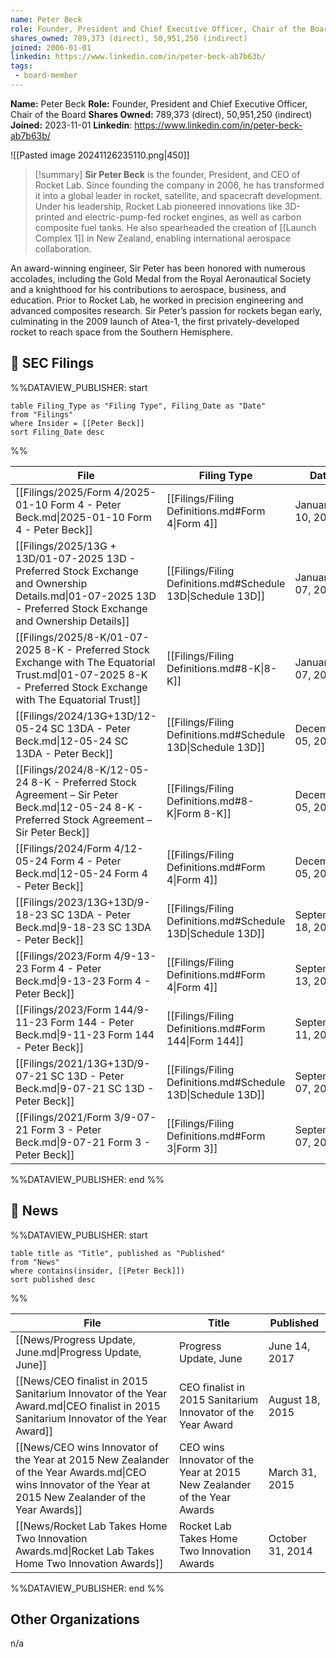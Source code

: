 ```yaml
---
name: Peter Beck
role: Founder, President and Chief Executive Officer, Chair of the Board
shares_owned: 789,373 (direct), 50,951,250 (indirect)
joined: 2006-01-01
linkedin: https://www.linkedin.com/in/peter-beck-ab7b63b/
tags:
 - board-member
---
```


**Name:** Peter Beck
**Role:** Founder, President and Chief Executive Officer, Chair of the Board
**Shares Owned:** 789,373 (direct), 50,951,250 (indirect)
**Joined:** 2023-11-01
**Linkedin**: https://www.linkedin.com/in/peter-beck-ab7b63b/

![[Pasted image 20241126235110.png|450]]

>[!summary]
**Sir Peter Beck** is the founder, President, and CEO of Rocket Lab. Since founding the company in 2006, he has transformed it into a global leader in rocket, satellite, and spacecraft development. Under his leadership, Rocket Lab pioneered innovations like 3D-printed and electric-pump-fed rocket engines, as well as carbon composite fuel tanks. He also spearheaded the creation of [[Launch Complex 1]] in New Zealand, enabling international aerospace collaboration.
>
An award-winning engineer, Sir Peter has been honored with numerous accolades, including the Gold Medal from the Royal Aeronautical Society and a knighthood for his contributions to aerospace, business, and education. Prior to Rocket Lab, he worked in precision engineering and advanced composites research. Sir Peter’s passion for rockets began early, culminating in the 2009 launch of Atea-1, the first privately-developed rocket to reach space from the Southern Hemisphere.


## 💼 SEC Filings
%%DATAVIEW_PUBLISHER: start
```
table Filing_Type as "Filing Type", Filing_Date as "Date"
from "Filings"
where Insider = [[Peter Beck]]
sort Filing_Date desc

```
%%

| File                                                                                                                                                             | Filing Type                                                  | Date               |
| ---------------------------------------------------------------------------------------------------------------------------------------------------------------- | ------------------------------------------------------------ | ------------------ |
| [[Filings/2025/Form 4/2025-01-10 Form 4 - Peter Beck.md\|2025-01-10 Form 4 - Peter Beck]]                                                                        | [[Filings/Filing Definitions.md#Form 4\|Form 4]]             | January 10, 2025   |
| [[Filings/2025/13G + 13D/01-07-2025 13D - Preferred Stock Exchange and Ownership Details.md\|01-07-2025 13D - Preferred Stock Exchange and Ownership Details]]   | [[Filings/Filing Definitions.md#Schedule 13D\|Schedule 13D]] | January 07, 2025   |
| [[Filings/2025/8-K/01-07-2025 8-K - Preferred Stock Exchange with The Equatorial Trust.md\|01-07-2025 8-K - Preferred Stock Exchange with The Equatorial Trust]] | [[Filings/Filing Definitions.md#8-K\|8-K]]                   | January 07, 2025   |
| [[Filings/2024/13G+13D/12-05-24 SC 13DA - Peter Beck.md\|12-05-24 SC 13DA - Peter Beck]]                                                                         | [[Filings/Filing Definitions.md#Schedule 13D\|Schedule 13D]] | December 05, 2024  |
| [[Filings/2024/8-K/12-05-24 8-K - Preferred Stock Agreement – Sir Peter Beck.md\|12-05-24 8-K - Preferred Stock Agreement – Sir Peter Beck]]                     | [[Filings/Filing Definitions.md#8-K\|Form 8-K]]              | December 05, 2024  |
| [[Filings/2024/Form 4/12-05-24 Form 4 - Peter Beck.md\|12-05-24 Form 4 - Peter Beck]]                                                                            | [[Filings/Filing Definitions.md#Form 4\|Form 4]]             | December 05, 2024  |
| [[Filings/2023/13G+13D/9-18-23 SC 13DA - Peter Beck.md\|9-18-23 SC 13DA - Peter Beck]]                                                                           | [[Filings/Filing Definitions.md#Schedule 13D\|Schedule 13D]] | September 18, 2023 |
| [[Filings/2023/Form 4/9-13-23 Form 4 - Peter Beck.md\|9-13-23 Form 4 - Peter Beck]]                                                                              | [[Filings/Filing Definitions.md#Form 4\|Form 4]]             | September 13, 2023 |
| [[Filings/2023/Form 144/9-11-23 Form 144 - Peter Beck.md\|9-11-23 Form 144 - Peter Beck]]                                                                        | [[Filings/Filing Definitions.md#Form 144\|Form 144]]         | September 11, 2023 |
| [[Filings/2021/13G+13D/9-07-21 SC 13D - Peter Beck.md\|9-07-21 SC 13D - Peter Beck]]                                                                             | [[Filings/Filing Definitions.md#Schedule 13D\|Schedule 13D]] | September 07, 2021 |
| [[Filings/2021/Form 3/9-07-21 Form 3 - Peter Beck.md\|9-07-21 Form 3 - Peter Beck]]                                                                              | [[Filings/Filing Definitions.md#Form 3\|Form 3]]             | September 07, 2021 |

%%DATAVIEW_PUBLISHER: end %%

## 📰 News
%%DATAVIEW_PUBLISHER: start
```
table title as "Title", published as "Published"
from "News"
where contains(insider, [[Peter Beck]])
sort published desc
```
%%

| File                                                                                                                                                         | Title                                                                    | Published        |
| ------------------------------------------------------------------------------------------------------------------------------------------------------------ | ------------------------------------------------------------------------ | ---------------- |
| [[News/Progress Update, June.md\|Progress Update, June]]                                                                                                     | Progress Update, June                                                    | June 14, 2017    |
| [[News/CEO finalist in 2015 Sanitarium Innovator of the Year Award.md\|CEO finalist in 2015 Sanitarium Innovator of the Year Award]]                         | CEO finalist in 2015 Sanitarium Innovator of the Year Award              | August 18, 2015  |
| [[News/CEO wins Innovator of the Year at 2015 New Zealander of the Year Awards.md\|CEO wins Innovator of the Year at 2015 New Zealander of the Year Awards]] | CEO wins Innovator of the Year at 2015 New Zealander of the Year Awards  | March 31, 2015   |
| [[News/Rocket Lab Takes Home Two Innovation Awards.md\|Rocket Lab Takes Home Two Innovation Awards]]                                                         | Rocket Lab Takes Home Two Innovation Awards                              | October 31, 2014 |

%%DATAVIEW_PUBLISHER: end %%


## Other Organizations

n/a

